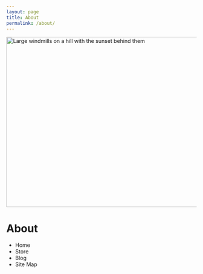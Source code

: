```yaml
---
layout: page
title: About
permalink: /about/
---
```

<html>
  <body>
  <img src="/docs/assets/img/pexels-narcisa-aciko-1292464.png" alt="Large windmills on a hill with the sunset behind them" title="Windmills can work night and day to provide clean energy." width="600" height="450" />
    <h1>About</h1>
    <ul>
      <li>Home</li>
      <li>Store</li>
      <li>Blog</li>
      <li>Site Map</li>
    </ul>
  </body>
</html>